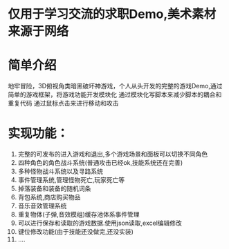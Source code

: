 # 仅用于学习交流的求职Demo,美术素材来源于网络
# 简单介绍
地牢冒险，3D俯视角类暗黑破坏神游戏，个人从头开发的完整的游戏Demo,通过简单的游戏框架，将游戏功能开发模块化
通过模块化写脚本来减少脚本的耦合和重复代码
通过鼠标点击来进行移动和攻击
# 实现功能：
1. 完整的可发布的进入游戏和退出,多个游戏场景和面板可以切换不同角色
2. 四种角色的角色战斗系统(普通攻击已经ok,技能系统还在完善)
3. 多种怪物战斗系统以及寻路系统
4. 事件管理系统,管理怪物死亡,玩家死亡等
5. 掉落装备和装备的随机词条
6. 背包系统,商店购买物品
7. 音乐音效管理系统
8. 重复物体(子弹,音效模组)缓存池体系事件管理
9. 可以进行保存和读取的游戏数据.使用json读取,excel编辑修改
10. 键位修改功能(由于技能还没做完,还没实装)
11. ....
